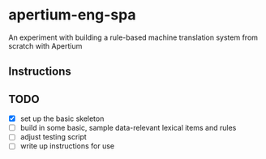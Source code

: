 # apertium-eng-spa
An experiment with building a rule-based machine translation system from scratch with Apertium

## Instructions

## TODO
- [x] set up the basic skeleton
- [ ] build in some basic, sample data-relevant lexical items and rules
- [ ] adjust testing script
- [ ] write up instructions for use
